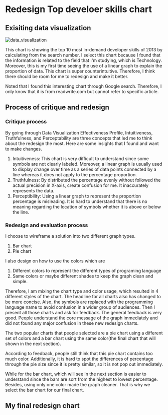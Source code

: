 # Redesign Top develoer skills chart

## Exisiting data visualization

![data_visualization](https://user-images.githubusercontent.com/33304924/99202269-7b1f2a00-277c-11eb-90ad-a25a92434aa9.jpg)

This chart is showing the top 10 most in-demand developer skills of 2013 by calculating from the search number. 
I select this chart because I found that the information is related to the field that I'm studying, which is Technology.
Moreover, this is my first time seeing the use of a linear graph to explain the proportion of data. This chart is super counterintuitive. Therefore, I think there should be room for me to redesign and make it better.

Noted that I found this interesting chart through Google search. Therefore, I only know that it is from readwrite.com but cannot refer to specific article.

## Process of critique and redesign

### Critique process

By going through Data Visualization Effectiveness Profile, Intuitiveness, Truthfulness, and Perceptability are three concepts that led me to think about the redesign the most. Here are some insights that I found and want to make changes.
1. Intuitiveness: This chart is very difficult to understand since some symbols are not clearly labeled. Moreover, a linear graph is usually used to display change over time as a series of data points connected by a line whereas it does not apply to the percentage proportion.
2. Truthfulness: By distributed the percentage evenly without followed the actual precision in X-axis, create confusion for me. It inaccurately represents the data. 
3. Perceptibility: Using a linear graph to represent the proportion percentage is misleading. It is hard to understand that there is no meaning regarding the location of symbols whether it is above or below the line.

### Redesign and evaluation process

I choose to wireframe a solution into two different graph types.
1. Bar chart
2. Pie chart

I also design on how to use the colors which are
1. Different colors to represent the different types of programing language 
2. Same colors or maybe different shades to keep the graph clean and simple.

Therefore, I am mixing the chart type and color usage, which resulted in 4 different styles of the chart. The headline for all charts also has changed to be more concise. Also, the symbols are replaced with the programming language name to avoid confusion in a wider group of audiences. Then I present all those charts and ask for feedback. The general feedback is very good. People understand the core message of the graph immediately and did not found any major confusion in these new redesign charts.

The two popular charts that people selected are a pie chart using a different set of colors and a bar chart using the same color(the final chart that will shown in the next section). 

<div class="flourish-embed flourish-chart" data-src="visualisation/4360672"><script src="https://public.flourish.studio/resources/embed.js"></script></div>

According to feedback, people still think that this pie chart contains too much color. Additionally, it is hard to spot the differences of percentage through the pie size since it is pretty similar, so it is not pop out immediately.

While for the bar chart, which will see in the next section is easier to understand since the bars are sort from the highest to lowest percentage.  Besides, using only one color made the graph cleaner. That is why we select the bar chart for our final chart.

## My final redesign chart

<div class="flourish-embed flourish-chart" data-src="visualisation/4360637"><script src="https://public.flourish.studio/resources/embed.js"></script></div>

